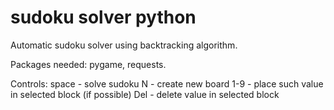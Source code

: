 # sudoku solver python
 Automatic sudoku solver using backtracking algorithm.

 Packages needed: pygame, requests.

 Controls:
 space - solve sudoku
 N - create new board
 1-9 - place such value in selected block (if possible)
 Del - delete value in selected block
